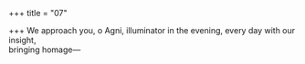 +++
title = "07"

+++
We approach you, o Agni, illuminator in the evening, every day with our  insight,  
bringing homage—  